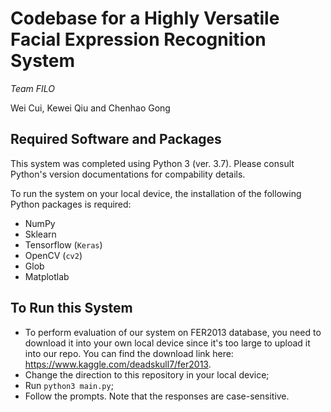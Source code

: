 # Codebase for a Highly Versatile Facial Expression Recognition System
*Team FILO*

Wei Cui, Kewei Qiu and Chenhao Gong

## Required Software and Packages

This system was completed using Python 3 (ver. 3.7). Please consult Python's version documentations for compability details. 

To run the system on your local device, the installation of the following Python packages is required: 

- NumPy
- Sklearn
- Tensorflow (`Keras`)
- OpenCV (`cv2`)
- Glob
- Matplotlab

## To Run this System
- To perform evaluation of our system on FER2013 database, you need to download it into your own local device since it's too 
  large to upload it into our repo. You can find the download link here: https://www.kaggle.com/deadskull7/fer2013.
- Change the direction to this repository in your local device;
- Run `python3 main.py`;
- Follow the prompts. Note that the responses are case-sensitive. 

